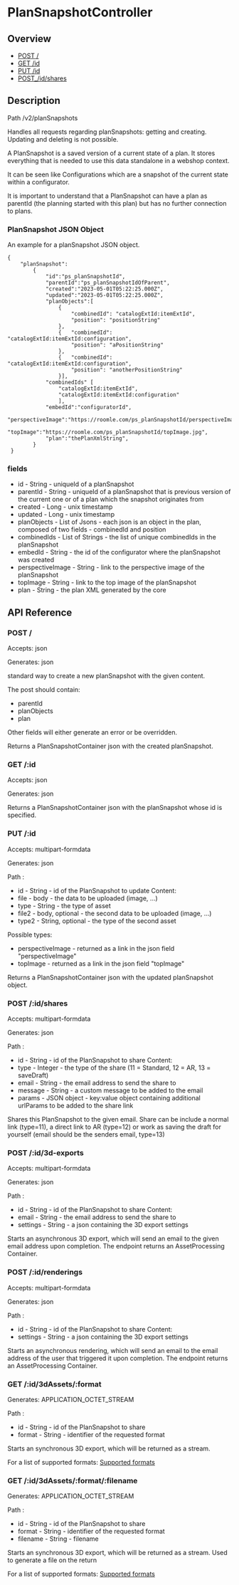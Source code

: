 # PlanSnapshotController

## Overview

- [POST /](#post-)
- [GET /id](#get-id)
- [PUT /id](#get-id)
- [POST_/id/shares](#post-idshares)

## Description

Path /v2/planSnapshots

Handles all requests regarding planSnapshots: getting and creating.
Updating and deleting is not possible.

A PlanSnapshot is a saved version of a current state of a plan. It stores everything that is needed to use this data
standalone in a webshop context.

It can be seen like Configurations which are a snapshot of the current state within a configurator.

It is important to understand that a PlanSnapshot can have a plan as parentId (the planning started with this plan) but
has no further connection to plans.

### PlanSnapshot JSON Object

An example for a planSnapshot JSON object.

```
{
    "planSnapshot":
        {
            "id":"ps_planSnapshotId",
            "parentId":"ps_planSnapshotIdOfParent",
            "created":"2023-05-01T05:22:25.000Z",
            "updated":"2023-05-01T05:22:25.000Z",
            "planObjects":[
                {
                    "combinedId": "catalogExtId:itemExtId",
                    "position": "positionString"
                },
                {   "combinedId": "catalogExtId:itemExtId:configuration",
                    "position": "aPositionString"
                },
                {   "combinedId": "catalogExtId:itemExtId:configuration",
                    "position": "anotherPositionString"
                }],
            "combinedIds" [
                "catalogExtId:itemExtId", 
                "catalogExtId:itemExtId:configuration"
                ],
            "embedId":"configuratorId",
            "perspectiveImage":"https://roomle.com/ps_planSnapshotId/perspectiveImage.jpg",
            "topImage":"https://roomle.com/ps_planSnapshotId/topImage.jpg",
            "plan":"thePlanXmlString",
        }
 }
```

### fields

- id - String - uniqueId of a planSnapshot
- parentId - String - uniqueId of a planSnapshot that is previous version of the current one or of a plan which the
  snapshot originates from
- created - Long - unix timestamp
- updated - Long - unix timestamp
- planObjects - List of Jsons - each json is an object in the plan, composed of two fields - combinedId and position
- combinedIds - List of Strings - the list of unique combinedIds in the planSnapshot
- embedId - String - the id of the configurator where the planSnapshot was created
- perspectiveImage - String - link to the perspective image of the planSnapshot
- topImage - String - link to the top image of the planSnapshot
- plan - String - the plan XML generated by the core

## API Reference

### POST /

Accepts: json

Generates: json

standard way to create a new planSnapshot with the given content.

The post should contain:

- parentId
- planObjects
- plan

Other fields will either generate an error or be overridden.

Returns a PlanSnapshotContainer json with the created planSnapshot.

### GET /:id

Accepts: json

Generates: json

Returns a PlanSnapshotContainer json with the planSnapshot whose id is specified.

### PUT /:id

Accepts: multipart-formdata

Generates: json

Path :

- id - String - id of the PlanSnapshot to update
  Content:
- file - body - the data to be uploaded (image, ...)
- type - String - the type of asset
- file2 - body, optional - the second data to be uploaded (image, ...)
- type2 - String, optional - the type of the second asset

Possible types:

- perspectiveImage - returned as a link in the json field "perspectiveImage"
- topImage - returned as a link in the json field "topImage"

Returns a PlanSnapshotContainer json with the updated planSnapshot object.

### POST /:id/shares

Accepts: multipart-formdata

Generates: json

Path :

- id - String - id of the PlanSnapshot to share
  Content:
- type - Integer - the type of the share (11 = Standard, 12 = AR, 13 = saveDraft)
- email - String - the email address to send the share to
- message - String - a custom message to be added to the email
- params - JSON object - key:value object containing additional urlParams to be added to the share link

Shares this PlanSnapshot to the given email. Share can be include a normal link (type=11), a direct link to AR (type=12)
or work as saving the draft for yourself (email should be the senders email, type=13)

### POST /:id/3d-exports

Accepts: multipart-formdata

Generates: json

Path :

- id - String - id of the PlanSnapshot to share
  Content:
- email - String - the email address to send the share to
- settings - String - a json containing the 3D export settings

Starts an asynchronous 3D export, which will send an email to the given email address upon completion.
The endpoint returns an AssetProcessing Container.

### POST /:id/renderings

Accepts: multipart-formdata

Generates: json

Path :

- id - String - id of the PlanSnapshot to share
  Content:
- settings - String - a json containing the 3D export settings

Starts an asynchronous rendering, which will send an email to the email address of the user that triggered it upon
completion.
The endpoint returns an AssetProcessing Container.

### GET /:id/3dAssets/:format

Generates: APPLICATION_OCTET_STREAM

Path :

- id - String - id of the PlanSnapshot to share
- format - String - identifier of the requested format

Starts an synchronous 3D export, which will be returned as a stream.

For a list of supported formats: [Supported formats](./Configuration.md#Supported-formats)

### GET /:id/3dAssets/:format/:filename

Generates: APPLICATION_OCTET_STREAM

Path :

- id - String - id of the PlanSnapshot to share
- format - String - identifier of the requested format
- filename - String - filename

Starts an synchronous 3D export, which will be returned as a stream.
Used to generate a file on the return

For a list of supported formats: [Supported formats](./Configuration.md#Supported-formats)
